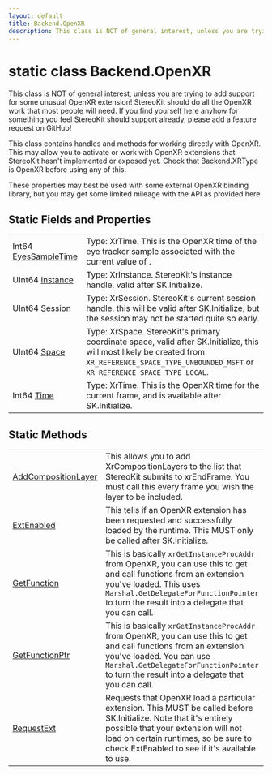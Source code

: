```yaml
---
layout: default
title: Backend.OpenXR
description: This class is NOT of general interest, unless you are trying to add support for some unusual OpenXR extension! StereoKit should do all the OpenXR work that most people will need. If you find yourself here anyhow for something you feel StereoKit should support already, please add a feature request on GitHub!  This class contains handles and methods for working directly with OpenXR. This may allow you to activate or work with OpenXR extensions that StereoKit hasn't implemented or exposed yet. Check that Backend.XRType is OpenXR before using any of this.  These properties may best be used with some external OpenXR binding library, but you may get some limited mileage with the API as provided here.
---
```

# static class Backend.OpenXR

This class is NOT of general interest, unless you are
trying to add support for some unusual OpenXR extension! StereoKit
should do all the OpenXR work that most people will need. If you
find yourself here anyhow for something you feel StereoKit should
support already, please add a feature request on GitHub!

This class contains handles and methods for working directly with
OpenXR. This may allow you to activate or work with OpenXR
extensions that StereoKit hasn't implemented or exposed yet. Check
that Backend.XRType is OpenXR before using any of this.

These properties may best be used with some external OpenXR
binding library, but you may get some limited mileage with the API
as provided here.

## Static Fields and Properties

|  |  |
|--|--|
|Int64 [EyesSampleTime]({{site.url}}/Pages/StereoKit/Backend.OpenXR/EyesSampleTime.html)|Type: XrTime. This is the OpenXR time of the eye tracker sample associated with the current value of .|
|UInt64 [Instance]({{site.url}}/Pages/StereoKit/Backend.OpenXR/Instance.html)|Type: XrInstance. StereoKit's instance handle, valid after SK.Initialize.|
|UInt64 [Session]({{site.url}}/Pages/StereoKit/Backend.OpenXR/Session.html)|Type: XrSession. StereoKit's current session handle, this will be valid after SK.Initialize, but the session may not be started quite so early.|
|UInt64 [Space]({{site.url}}/Pages/StereoKit/Backend.OpenXR/Space.html)|Type: XrSpace. StereoKit's primary coordinate space, valid after SK.Initialize, this will most likely be created from `XR_REFERENCE_SPACE_TYPE_UNBOUNDED_MSFT` or `XR_REFERENCE_SPACE_TYPE_LOCAL`.|
|Int64 [Time]({{site.url}}/Pages/StereoKit/Backend.OpenXR/Time.html)|Type: XrTime. This is the OpenXR time for the current frame, and is available after SK.Initialize.|

## Static Methods

|  |  |
|--|--|
|[AddCompositionLayer]({{site.url}}/Pages/StereoKit/Backend.OpenXR/AddCompositionLayer.html)|This allows you to add XrCompositionLayers to the list that StereoKit submits to xrEndFrame. You must call this every frame you wish the layer to be included.|
|[ExtEnabled]({{site.url}}/Pages/StereoKit/Backend.OpenXR/ExtEnabled.html)|This tells if an OpenXR extension has been requested and successfully loaded by the runtime. This MUST only be called after SK.Initialize.|
|[GetFunction]({{site.url}}/Pages/StereoKit/Backend.OpenXR/GetFunction.html)|This is basically `xrGetInstanceProcAddr` from OpenXR, you can use this to get and call functions from an extension you've loaded. This uses `Marshal.GetDelegateForFunctionPointer` to turn the result into a delegate that you can call.|
|[GetFunctionPtr]({{site.url}}/Pages/StereoKit/Backend.OpenXR/GetFunctionPtr.html)|This is basically `xrGetInstanceProcAddr` from OpenXR, you can use this to get and call functions from an extension you've loaded. You can use `Marshal.GetDelegateForFunctionPointer` to turn the result into a delegate that you can call.|
|[RequestExt]({{site.url}}/Pages/StereoKit/Backend.OpenXR/RequestExt.html)|Requests that OpenXR load a particular extension. This MUST be called before SK.Initialize. Note that it's entirely possible that your extension will not load on certain runtimes, so be sure to check ExtEnabled to see if it's available to use.|
